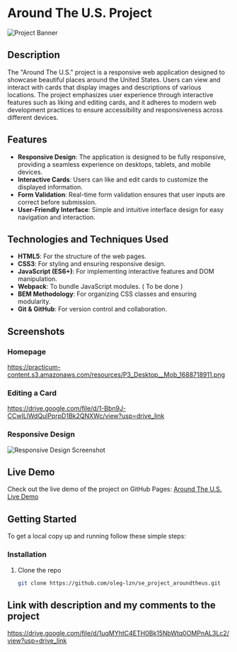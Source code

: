 # Around The U.S. Project

![Project Banner](https://practicum-content.s3.amazonaws.com/resources/P3_Desktop__Mob_1688718911.png)

## Description

The "Around The U.S." project is a responsive web application designed to showcase beautiful places around the United States. Users can view and interact with cards that display images and descriptions of various locations. The project emphasizes user experience through interactive features such as liking and editing cards, and it adheres to modern web development practices to ensure accessibility and responsiveness across different devices.

## Features

- **Responsive Design**: The application is designed to be fully responsive, providing a seamless experience on desktops, tablets, and mobile devices.
- **Interactive Cards**: Users can like and edit cards to customize the displayed information.
- **Form Validation**: Real-time form validation ensures that user inputs are correct before submission.
- **User-Friendly Interface**: Simple and intuitive interface design for easy navigation and interaction.

## Technologies and Techniques Used

- **HTML5**: For the structure of the web pages.
- **CSS3**: For styling and ensuring responsive design.
- **JavaScript (ES6+)**: For implementing interactive features and DOM manipulation.
- **Webpack**: To bundle JavaScript modules. ( To be done )
- **BEM Methodology**: For organizing CSS classes and ensuring modularity.
- **Git & GitHub**: For version control and collaboration.

## Screenshots

### Homepage

https://practicum-content.s3.amazonaws.com/resources/P3_Desktop__Mob_1688718911.png

### Editing a Card

https://drive.google.com/file/d/1-Bbn9J-CCwILlWdQulPprpD1Bk2QNXWc/view?usp=drive_link

### Responsive Design

![Responsive Design Screenshot](https://practicum-content.s3.amazonaws.com/resources/P3_Desktop__Mob_1688718911.png)

## Live Demo

Check out the live demo of the project on GitHub Pages:
[Around The U.S. Live Demo](https://oleg-lzn.github.io/se_project_aroundtheus)

## Getting Started

To get a local copy up and running follow these simple steps:

### Installation

1. Clone the repo
   ```sh
   git clone https://github.com/oleg-lzn/se_project_aroundtheus.git
   ```

## Link with description and my comments to the project

https://drive.google.com/file/d/1uqMYhtC4ETH0Bk15NbWtq0OMPnAL3Lc2/view?usp=drive_link
